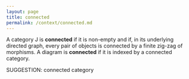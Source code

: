 ```yaml
---
layout: page
title: connected
permalink: /context/connected.md
---
```

A category $\mathsf{J}$ is **connected** if it is non-empty and if, in its underlying directed graph, every pair of objects is connected by a finite zig-zag of morphisms. A diagram is **connected** if it is indexed by a connected category.

SUGGESTION: connected category
